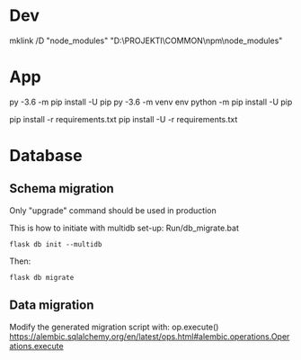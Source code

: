 # Dev
mklink /D "node_modules" "D:\PROJEKTI\COMMON\npm\node_modules"


# App
py -3.6 -m pip install -U pip
py -3.6 -m venv env
python -m pip install -U pip

pip install -r requirements.txt
pip install -U -r requirements.txt

# Database


## Schema migration
Only "upgrade" command should be used in production

This is how to initiate with multidb set-up:
Run/db_migrate.bat

```flask db init --multidb```

Then:

```flask db migrate```

## Data migration

Modify the generated migration script with: op.execute()
https://alembic.sqlalchemy.org/en/latest/ops.html#alembic.operations.Operations.execute
